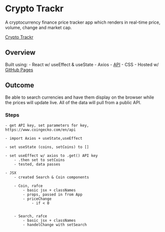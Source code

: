 # Crypto Trackr
A cryptocurrency finance price tracker app which renders in real-time price, volume, change and market cap.

[Crypto Trackr](https://erferguson.github.io/crypto-tracker/)

## Overview
Built using:
    - React w/ useEffect & useState
    - Axios
    - [API](https://www.coingecko.com/en/api) 
    - CSS
    - Hosted w/ [GitHub Pages](https://github.com/gitname/react-gh-pages)

## Outcome
Be able to search currencies and have them display on the browser while the prices will update live. All of the data will pull from  a public API. 

### Steps
    - get API key, set parameters for key,
    https://www.coingecko.com/en/api

    - import Axios + useState,useEffect 

    - set useState (coins, setCoins) to []

    - set useEffect w/ axios to .get() API key
        - .then set to setCoins
        - tested, data passes 
    
    - JSX
        - created Search & Coin components

        - Coin, rafce
            - basic jsx + classNames
            - props, passed in from App
            - priceChange
                - if < 0 

        
        - Search, rafce
            - basic jsx + classNames
            - handelChange with setSearch

